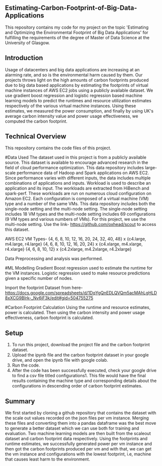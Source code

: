 ## Estimating-Carbon-Footprint-of-Big-Data-Applications
This repository contains my code for my project on the topic 'Estimating and Optimizing the Environmental Footprint of Big Data Applications' for fulfilling the requirements of the degree of Master of Data Science at the University of Glasgow.

## Introduction
Usage of datacenters and big data applications are increasing at an alarming rate, and so is the environmental harm caused by them. Our projects throws light on the high amounts of carbon footprints produced due to big data based applications by estimating the footprints of virtual machine instances of AWS EC2 jobs using a publicly available dataset. 
We use gradient boost regression and logistic regression based machine learning models to predict the runtimes and resource utilization estimates respectively of the various virtual machine instances. Using these estimates, we measured the power consumption, and finally by using UK's average carbon intensity value and power usage effectiveness, we computed the carbon footprint. 
	
## Technical Overview
This repository contains the code files of this project.

#Data Used
The dataset used in this project is from a publicly available source. This dataset is available to encourage advanced research in the field of cloud performance optimization. This data repository includes large-scale performance data of Hadoop and Spark applications on AWS EC2. Since performance varies with different inputs, the data includes multiple combinations of applications and inputs. Workload is used to describe an application and its input. The workloads are extracted from HiBench and spark-perf. These workloads are run on numerous cloud configuration on Amazon EC2. Each configuration is composed of a virtual machine (VM) type and a number of the same VMs. This data repository includes both the single-node setting and the multi-node setting. The single-node setting includes 18 VM types and the multi-node setting includes 69 configurations (9 VM types and various numbers of VMs). For this project, we use the multi-node setting.
Use the link- https://github.com/oxhead/scout to access this dataset.

AWS EC2 VM Types-
{4, 6, 8, 10, 12, 16, 20, 24, 32, 40, 48} x {c4.large, m4.large, r4.large}
{4, 6, 8, 10, 12, 16, 20, 24} x {c4.xlarge, m4.xlarge, r4.xlarge}
{4, 6, 8, 10, 12} x {c4.2xlarge, m4.2xlarge, r4.2xlarge}

Data Preprocessing and analysis was performed.

#ML Modelling
Gradient Boost regression used to estimate the runtime for the VM instances.
Logistic regression used to make resource predictions given a specific number of nodes.

Import the footprint Dataset from here- https://docs.google.com/spreadsheets/d/1DqYgQnEDLQVQm5acMAhLgHLD8xXCG9BIrk-_Nv6jF3k/edit#gid=504755275

#Carbon Footprint Calculation
Using the runtime and resource estimates, power is calculated. Then using the carbon intensity and power usage effectiveness, carbon footprint is calculated. 
	
## Setup
1. To run this project, download the project file and the carbon footprint dataset. 
2. Upload the ipynb file and the carbon footprint dataset in your google drive, and open the ipynb file with google colab.
3. Run the code.
4. After the code has been successfully executed, check your google drive to find a csv file titled configurations1. This file would have the final results containing the machine type and corresponding details about the configurations in descending order of carbon footprint estimates.

## Summary
We first started by cloning a github repository that contains the dataset with the scale out values recorded on the json files per vm instance. Merging these files and converting them into a pandas dataframe was the best move to generate a better dataset which we can use both for training and evaluation. Two machine learning models are then built from the scaleout dataset and carbon footprint data respectively. Using the footprints and runtime estimates, we successfully generated power per vm instance and then got the carbon footprints produced per vm and with that, we can get the vm instance and configurations with the lowest footprint, i.e, machine that causes least harm to the environment.
